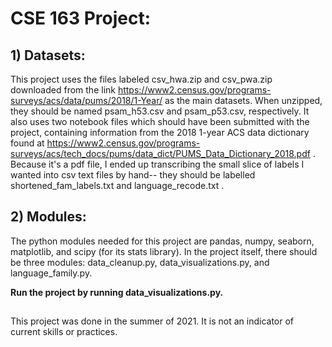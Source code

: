 # CSE 163 Project:
## 1) Datasets:
This project uses the files labeled csv_hwa.zip and csv_pwa.zip downloaded
from the link https://www2.census.gov/programs-surveys/acs/data/pums/2018/1-Year/
as the main datasets. When unzipped, they should be named psam_h53.csv
and psam_p53.csv, respectively.
It also uses two notebook files which should have been submitted with the
project, containing information from the 2018 1-year ACS data dictionary found
at https://www2.census.gov/programs-surveys/acs/tech_docs/pums/data_dict/PUMS_Data_Dictionary_2018.pdf .
Because it's a pdf file, I ended up transcribing the small slice of labels I wanted into csv text
files by hand-- they should be labelled shortened_fam_labels.txt and
language_recode.txt .

## 2) Modules:
The python modules needed for this project are pandas, numpy, seaborn,
matplotlib, and scipy (for its stats library). In the project itself, there
should be three modules: data_cleanup.py, data_visualizations.py, and
language_family.py.

**Run the project by running data_visualizations.py.**
##
This project was done in the summer of 2021. It is not an indicator of current skills or practices.
